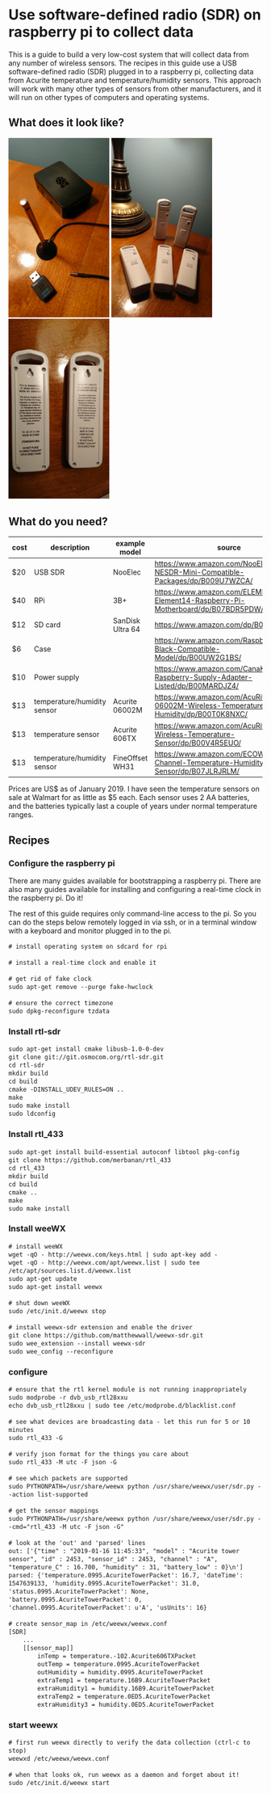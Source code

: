 # Use software-defined radio (SDR) on raspberry pi to collect data

This is a guide to build a very low-cost system that will collect data from any number of wireless sensors.  The recipes in this guide use a USB software-defined radio (SDR) plugged in to a raspberry pi, collecting data from Acurite temperature and temperature/humidity sensors.  This approach will work with many other types of sensors from other manufacturers, and it will run on other types of computers and operating systems.

## What does it look like?

<img src="sdr-rpi-recipe/sdr-and-rpi.png" width="200">
<img src="sdr-rpi-recipe/sensors.png" width="200">
<img src="sdr-rpi-recipe/sensor-model-info.png" width="200">

## What do you need?

| cost | description | example model | source |
|---|---|---|---|
| $20 | USB SDR | NooElec | https://www.amazon.com/NooElec-NESDR-Mini-Compatible-Packages/dp/B009U7WZCA/ |
| $40 | RPi | 3B+ | https://www.amazon.com/ELEMENT-Element14-Raspberry-Pi-Motherboard/dp/B07BDR5PDW/ |
| $12 | SD card | SanDisk Ultra 64 | https://www.amazon.com/dp/B073JYVKNX/ |
| $6 | Case | | https://www.amazon.com/Raspberry-Case-Black-Compatible-Model/dp/B00UW2G1BS/ |
| $10 | Power supply | | https://www.amazon.com/CanaKit-Raspberry-Supply-Adapter-Listed/dp/B00MARDJZ4/ |
| $13 | temperature/humidity sensor | Acurite 06002M | https://www.amazon.com/AcuRite-06002M-Wireless-Temperature-Humidity/dp/B00T0K8NXC/ |
| $13 | temperature sensor | Acurite 606TX |https://www.amazon.com/AcuRite-606TX-Wireless-Temperature-Sensor/dp/B00V4R5EUO/ |
| $13 | temperature/humidity sensor | FineOffset WH31 | https://www.amazon.com/ECOWITT-Multi-Channel-Temperature-Humidity-Sensor/dp/B07JLRJRLM/ |

Prices are US$ as of January 2019.  I have seen the temperature sensors on sale at Walmart for as little as $5 each.  Each sensor uses 2 AA batteries, and the batteries typically last a couple of years under normal temperature ranges.

## Recipes

### Configure the raspberry pi

There are many guides available for bootstrapping a raspberry pi.  There are also many guides available for installing and configuring a real-time clock in the raspberry pi.  Do it!

The rest of this guide requires only command-line access to the pi.  So you can do the steps below remotely logged in via ssh, or in a terminal window with a keyboard and monitor plugged in to the pi.

```
# install operating system on sdcard for rpi

# install a real-time clock and enable it

# get rid of fake clock
sudo apt-get remove --purge fake-hwclock

# ensure the correct timezone
sudo dpkg-reconfigure tzdata
```

### Install rtl-sdr
```
sudo apt-get install cmake libusb-1.0-0-dev
git clone git://git.osmocom.org/rtl-sdr.git
cd rtl-sdr
mkdir build
cd build
cmake -DINSTALL_UDEV_RULES=ON ..
make
sudo make install
sudo ldconfig
```

### Install rtl_433

```
sudo apt-get install build-essential autoconf libtool pkg-config
git clone https://github.com/merbanan/rtl_433
cd rtl_433
mkdir build
cd build
cmake ..
make
sudo make install
```

### Install weeWX
```
# install weeWX
wget -qO - http://weewx.com/keys.html | sudo apt-key add -
wget -qO - http://weewx.com/apt/weewx.list | sudo tee /etc/apt/sources.list.d/weewx.list
sudo apt-get update
sudo apt-get install weewx

# shut down weeWX
sudo /etc/init.d/weewx stop

# install weewx-sdr extension and enable the driver
git clone https://github.com/matthewwall/weewx-sdr.git
sudo wee_extension --install weewx-sdr
sudo wee_config --reconfigure
```

### configure
```
# ensure that the rtl kernel module is not running inappropriately
sudo modprobe -r dvb_usb_rtl28xxu
echo dvb_usb_rtl28xxu | sudo tee /etc/modprobe.d/blacklist.conf

# see what devices are broadcasting data - let this run for 5 or 10 minutes
sudo rtl_433 -G

# verify json format for the things you care about
sudo rtl_433 -M utc -F json -G

# see which packets are supported
sudo PYTHONPATH=/usr/share/weewx python /usr/share/weewx/user/sdr.py --action list-supported

# get the sensor mappings
sudo PYTHONPATH=/usr/share/weewx python /usr/share/weewx/user/sdr.py --cmd="rtl_433 -M utc -F json -G"

# look at the 'out' and 'parsed' lines
out: ['{"time" : "2019-01-16 11:45:33", "model" : "Acurite tower sensor", "id" : 2453, "sensor_id" : 2453, "channel" : "A", "temperature_C" : 16.700, "humidity" : 31, "battery_low" : 0}\n']
parsed: {'temperature.0995.AcuriteTowerPacket': 16.7, 'dateTime': 1547639133, 'humidity.0995.AcuriteTowerPacket': 31.0, 'status.0995.AcuriteTowerPacket': None, 'battery.0995.AcuriteTowerPacket': 0, 'channel.0995.AcuriteTowerPacket': u'A', 'usUnits': 16}

# create sensor_map in /etc/weewx/weewx.conf
[SDR]
    ...
    [[sensor_map]]
        inTemp = temperature.-102.Acurite606TXPacket
        outTemp = temperature.0995.AcuriteTowerPacket
        outHumidity = humidity.0995.AcuriteTowerPacket
        extraTemp1 = temperature.16B9.AcuriteTowerPacket
        extraHumidity1 = humidity.16B9.AcuriteTowerPacket
        extraTemp2 = temperature.0ED5.AcuriteTowerPacket
        extraHumidity3 = humidity.0ED5.AcuriteTowerPacket
```

### start weewx
```
# first run weewx directly to verify the data collection (ctrl-c to stop)
weewxd /etc/weewx/weewx.conf

# when that looks ok, run weewx as a daemon and forget about it!
sudo /etc/init.d/weewx start
```
